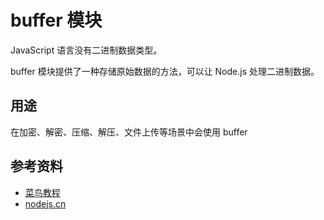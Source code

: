 # buffer 模块
JavaScript 语言没有二进制数据类型。

buffer 模块提供了一种存储原始数据的方法，可以让 Node.js 处理二进制数据。

## 用途

在加密、解密、压缩、解压、文件上传等场景中会使用 buffer

## 参考资料
- [菜鸟教程](https://www.runoob.com/nodejs/nodejs-buffer.html)
- [nodejs.cn](https://nodejs.cn/api/buffer.html)